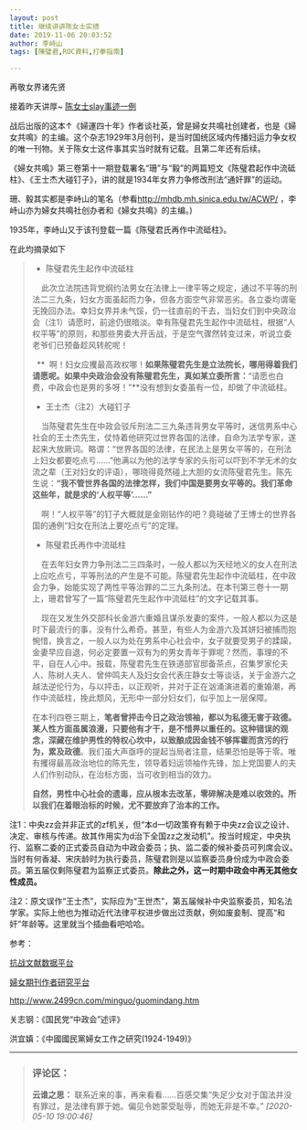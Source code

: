 ```yaml
---
layout: post
title: 继续讲讲陈女士实绩
date: 2019-11-06 20:03:52
author: 李峙山
tags: [陳璧君,ROC資料,打拳指南]

---
```

再敬女界诸先贤  

接着昨天讲厚~ [陈女士slay事迹一例](https://kanransya.github.io/nami-jetcoaster/feminismchen01/)  

战后出版的这本↑《婦運四十年》作者谈社英，曾是婦女共鳴社创建者，也是《婦女共鳴》的主编。这个杂志1929年3月创刊，是当时国统区域内传播妇运力争女权的唯一刊物。关于陈女士这件事其实当时就有记载。且第二年还有后续。

《婦女共鳴》第三卷第十一期登载署名“珊”与“毅”的两篇短文《陈璧君起作中流砥柱》、《王士杰大碰钉子》，讲的就是1934年女界力争修改刑法“通奸罪”的运动。

珊、毅其实都是李峙山的笔名（参看<http://mhdb.mh.sinica.edu.tw/ACWP/> ，李峙山亦为婦女共鳴社创办者和《婦女共鳴》的主编。)

1935年，李峙山又于该刊登载一篇《陈璧君氏再作中流砥柱》。

在此均摘录如下

> *   陈璧君先生起作中流砥柱
>     
>     
> 
>     此次立法院违背党纲约法男女在法律上一律平等之规定，通过不平等的刑法二三九条，妇女方面虽起而力争，但各方面空气非常恶劣。各立委均谓毫无挽回办法。幸妇女界并未气馁，仍一往直前的干去，当妇女们到中央政治会（注1）请愿时，前途仍很暗淡。幸有陈璧君先生起作中流砥柱，根据“人权平等”的原则，和那些男委大开舌战，于是空气骤然转变过来，听说立委老爷们已预备趁风转舵呢！
> 
>   **  啊！妇女应攫最高政权哪！**如果陈璧君先生是立法院长，哪用得着我们请愿呢。如果中央政治会没有陈璧君先生，真如某立委所言：**“请愿也白费，中政会也是男的多呀！”**没有想到女委虽有一位，却做了中流砥柱。
> 
> *   王士杰（注2）大碰钉子
>     
>     
> 
>     当陈璧君先生在中政会驳斥刑法二三九条违背男女平等时，迷信男系中心社会的王士杰先生，仗恃着他研究过世界各国的法律，自命为法学专家，遂起来大放厥词。略谓：“世界各国的法律，在民法上是男女平等的，在刑法上妇女都要吃点亏……”他满以为他的法学专家的头衔可以吓到不学无术的女流之辈（王对妇女的评语），哪晓得竟然碰上大胆的女流陈璧君先生。陈先生说：**“我不管世界各国的法律怎样，我们中国是要男女平等的。我们革命这些年，就是求的‘人权平等’……”**
> 
>     啊！“人权平等”的钉子大概就是金刚钻作的吧？竟碰破了王博士的世界各国的通例“妇女在刑法上要吃点亏”的定理。
> 
> *   陈璧君氏再作中流砥柱
>     
>     
> 
>     在去年妇女界力争刑法二三四条时，一般人都以为天经地义的女人在刑法上应吃点亏，平等刑法的产生是不可能。陈璧君先生起作中流砥柱，在中政会力争，始能实现了两性平等治罪的二三九条刑法。在本刊第三卷十一期上，珊君曾写了一篇“陈璧君先生起作中流砥柱”的文字记载其事。
> 
>     现在又发生外交部科长金游六重婚且谋杀发妻的案件，一般人都以为这是时下最流行的事，没有什么希奇。甚至，有些人为金游六及其姘妇被捕而抱惋惜，换言之，一般人以为处在男系中心社会中，女子就要受男子的蹂躏，金妻早应自退，何必定要置一双有为的男女青年于罪呢？然而，事理的不平，自在人心中。报载，陈璧君先生在铁道部官邸备茶点，召集罗家伦夫人、陈树人夫人、曾仲鸣夫人及妇女会代表庄静女士等谈话，关于金游六之越法逆伦行为，与以抨击，以正观听，并对于正在汹涌演进着的重婚潮，再作中流砥柱，挽此颓风，无形中一部分妇女们，似乎加上一层保障。
> 
> 在本刊四卷三期上，**笔者曾抨击今日之政治领袖，都以为私德无害于政德。某人性方面虽属浪漫，只要他有才干，是不惜畀以重任的。这种错误的观念，深藏在维护男性的特权心坎中，以致酿成因金钱不够挥霍而贪污的行为，累及政德**。我们虽大声亟呼的提起当局者注意，结果恐怕是等于零。唯有攫得最高政治地位的陈先生，领导着妇运领袖作先锋，加上党国要人的夫人们作别动队，在治标方面，当可收到相当的效力。
> 
> **自然，男性中心社会的遗毒，应从根本去改革，零碎解决是难以收效的。所以我们在着眼治标的时候，尤不要放弃了治本的工作。**

注1：中央zz会并非正式的zf机关，但“本d一切政策脊有赖于中央zz会议之设计、决定、审核与传递。故其作用实为d治下全国zz之发动机”。按当时规定，中央执行、监察二委的正式委员自动为中政会委员；执、监二委的候补委员可列席会议。当时有何香凝、宋庆龄时为执行委员，陈璧君则是以监察委员身份成为中政会委员。第五届仅剩陈璧君为监察正式委员。**除此之外，这一时期中政会中再无其他女性成员。**

注2：原文误作“王士杰”，实际应为“王世杰”，第五届候补中央监察委员，知名法学家。实际上他也为推动近代法律平权进步做出过贡献，例如废妾制、提高“和奸”年龄等。这里就当个插曲看吧哈哈。

参考：

[抗战文献数据平台](http://www.modernhistory.org.cn/index.htm)

[婦女期刊作者研究平台](http://mhdb.mh.sinica.edu.tw/ACWP/index.php)

<http://www.2499cn.com/minguo/guomindang.htm>

关志钢：《国民党“中政会”述评》

洪宜嫃：《中國國民黨婦女工作之研究(1924-1949)》

---
> ### 评论区：
>**云谁之思：** 联系近来的事，再来看看……百感交集“失足少女对于国法并没有罪过，是法律有罪于她。偏见令她蒙受耻辱，而她无非是不幸。”  *[2020-05-10 19:00:46]*
>
>
